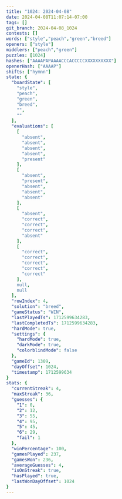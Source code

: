```yaml
---
title: "1024: 2024-04-08"
date: 2024-04-08T11:07:14-07:00
tags: []
git_branch: 2024-04-08_1024
contests: []
words: ["style","peach","green","breed"]
openers: ["style"]
middlers: ["peach","green"]
puzzles: [1024]
hashes: ["AAAAPAPAAAACCCACCCCCXXXXXXXXXX"]
openerHash: ["AAAAP"]
shifts: ["hymnn"]
state: {
  "boardState": [
    "style",
    "peach",
    "green",
    "breed",
    "",
    ""
  ],
  "evaluations": [
    [
      "absent",
      "absent",
      "absent",
      "absent",
      "present"
    ],
    [
      "absent",
      "present",
      "absent",
      "absent",
      "absent"
    ],
    [
      "absent",
      "correct",
      "correct",
      "correct",
      "absent"
    ],
    [
      "correct",
      "correct",
      "correct",
      "correct",
      "correct"
    ],
    null,
    null
  ],
  "rowIndex": 4,
  "solution": "breed",
  "gameStatus": "WIN",
  "lastPlayedTs": 1712599634283,
  "lastCompletedTs": 1712599634283,
  "hardMode": true,
  "settings": {
    "hardMode": true,
    "darkMode": true,
    "colorblindMode": false
  },
  "gameId": 1309,
  "dayOffset": 1024,
  "timestamp": 1712599634
}
stats: {
  "currentStreak": 4,
  "maxStreak": 36,
  "guesses": {
    "1": 0,
    "2": 12,
    "3": 55,
    "4": 95,
    "5": 45,
    "6": 29,
    "fail": 1
  },
  "winPercentage": 100,
  "gamesPlayed": 237,
  "gamesWon": 236,
  "averageGuesses": 4,
  "isOnStreak": true,
  "hasPlayed": true,
  "lastWonDayOffset": 1024
}
---
```

<!-- more -->
